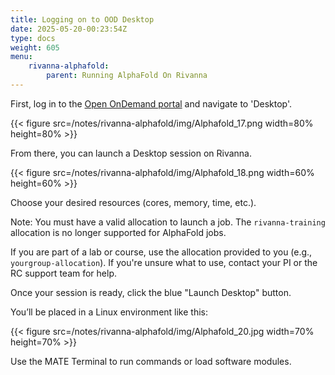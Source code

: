 ```yaml
---
title: Logging on to OOD Desktop
date: 2025-05-20-00:23:54Z
type: docs 
weight: 605
menu: 
    rivanna-alphafold:
        parent: Running AlphaFold On Rivanna
---
```


First, log in to the [Open OnDemand portal](ood.hpc.virginia.edu) and navigate to 'Desktop'.

{{< figure src=/notes/rivanna-alphafold/img/Alphafold_17.png width=80% height=80% >}}

From there, you can launch a Desktop session on Rivanna. 

{{< figure src=/notes/rivanna-alphafold/img/Alphafold_18.png width=60% height=60% >}}

Choose your desired resources (cores, memory, time, etc.). 

Note: You must have a valid allocation to launch a job.
The `rivanna-training` allocation is no longer supported for AlphaFold jobs.

If you are part of a lab or course, use the allocation provided to you (e.g., `yourgroup-allocation`).
If you're unsure what to use, contact your PI or the RC support team for help.


Once your session is ready, click the blue "Launch Desktop" button.

You’ll be placed in a Linux environment like this:

{{< figure src=/notes/rivanna-alphafold/img/Alphafold_20.jpg width=70% height=70% >}}

Use the MATE Terminal to run commands or load software modules.

